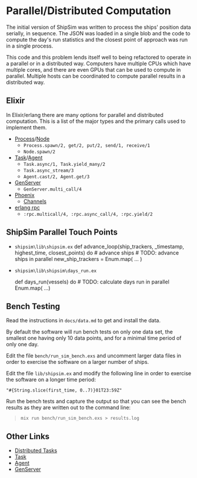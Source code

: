 # Parallel/Distributed Computation

The initial version of ShipSim was written to process the ships' position data serially, in sequence. The JSON was loaded in a single blob and the code to compute the day's run statistics and the closest point of approach was run in a single process.

This code and this problem lends itself well to being refactored to operate in a parallel or in a distributed way. Computers have multiple CPUs which have multiple cores, and there are even GPUs that can be used to compute in parallel. Multiple hosts can be coordinated to compute parallel results in a distributed way.

## Elixir

In Elixir/erlang there are many options for parallel and distributed
computation. This is a list of the major types and the primary calls used to
implement them.

* [Process](https://hexdocs.pm/elixir/Process.html)/[Node](https://hexdocs.pm/elixir/Node.html)
    - `Process.spawn/2, get/2, put/2, send/1, receive/1`
    - `Node.spawn/2`
* [Task](https://hexdocs.pm/elixir/Task.html)/[Agent](https://hexdocs.pm/elixir/Agent.html)
	- `Task.async/1, Task.yield_many/2`
	- `Task.async_stream/3`
	- `Agent.cast/2, Agent.get/3`
* [GenServer](https://hexdocs.pm/elixir/GenServer.html)
    - `GenServer.multi_call/4`
* [Phoenix](https://hexdocs.pm/phoenix)
    - [Channels](https://hexdocs.pm/phoenix/channels.html)
* [erlang rpc](http://erlang.org/doc/man/rpc.html)
	- `:rpc.multicall/4, :rpc.async_call/4, :rpc.yield/2`

## ShipSim Parallel Touch Points

* `shipsim\lib\shipsim.ex`
    def advance_loop(ship_trackers, _timestamp, highest_time, closest_points) do
      # advance ships
      # TODO: advance ships in parallel
      new_ship_trackers = Enum.map( ... )

* `shipsim\lib\shipsim\days_run.ex`

    def days_run(vessels) do
      # TODO: calculate days run in parallel
      Enum.map( ...)

## Bench Testing

Read the instructions in `docs/data.md` to get and install the data.

By default the software will run bench tests on only one data set, the smallest one
having only 10 data points, and for a minimal time period of only one day.

Edit the file `bench/run_sim_bench.exs` and uncomment larger data files in order
to exercise the software on a larger number of ships.

Edit the file `lib/shipsim.ex` and modify the following line in order
to exercise the software on a longer time period:

    "#{String.slice(first_time, 0..7)}01T23:59Z"

Run the bench tests and capture the output so that you can see the bench results as
they are written out to the command line:

>
> `mix run bench/run_sim_bench.exs > results.log`
>


## Other Links

* [Distributed Tasks](https://elixir-lang.org/getting-started/mix-otp/distributed-tasks-and-configuration.html)
* [Task](https://elixir-lang.org/getting-started/mix-otp/task-and-gen-tcp.html)
* [Agent](https://elixir-lang.org/getting-started/mix-otp/agent.html)
* [GenServer](https://elixir-lang.org/getting-started/mix-otp/genserver.html)

